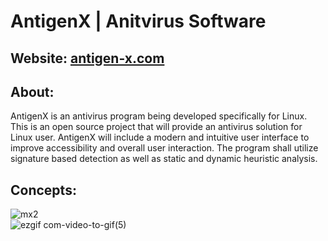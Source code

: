 # AntigenX | Anitvirus Software

## Website: [antigen-x.com](https://antigen-x.com/)    

## About:      
AntigenX is an antivirus program being developed specifically for Linux. This is an open source project that will provide an antivirus solution for Linux user. AntigenX will include a modern and intuitive user interface to improve accessibility and overall user interaction. The program shall utilize signature based detection as well as static and dynamic heuristic analysis.       

## Concepts:         
![mx2](https://user-images.githubusercontent.com/22214754/104931712-a29c9980-595b-11eb-9a07-d143203e8d36.gif)    
![ezgif com-video-to-gif(5)](https://user-images.githubusercontent.com/22214754/104926820-767e1a00-5955-11eb-9984-20a726461f58.gif)    
  
